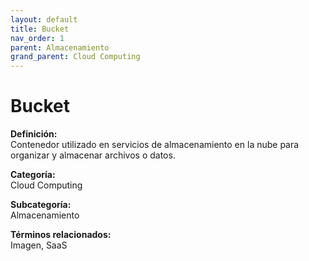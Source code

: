 ```yaml
---
layout: default
title: Bucket
nav_order: 1
parent: Almacenamiento
grand_parent: Cloud Computing
---
```


# Bucket

**Definición:**  
Contenedor utilizado en servicios de almacenamiento en la nube para organizar y almacenar archivos o datos.

**Categoría:**  
Cloud Computing  

**Subcategoría:**  
Almacenamiento

**Términos relacionados:**  
Imagen, SaaS
